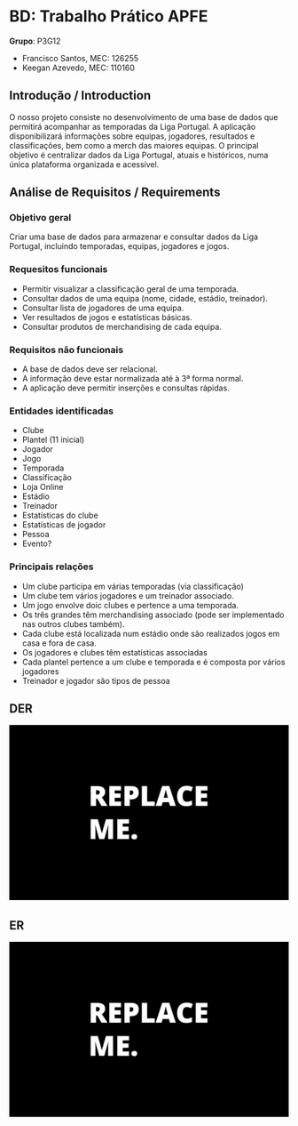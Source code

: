 # BD: Trabalho Prático APFE

**Grupo**: P3G12
- Francisco Santos, MEC: 126255
- Keegan Azevedo, MEC: 110160

## Introdução / Introduction
O nosso projeto consiste no desenvolvimento de uma base de dados que permitirá acompanhar as temporadas da Liga Portugal. A aplicação disponibilizará informações sobre equipas, jogadores, resultados e classificações, bem como a merch das maiores equipas. 
O principal objetivo é centralizar dados da Liga Portugal, atuais e históricos, numa única plataforma organizada e acessível.

## ​Análise de Requisitos / Requirements

### Objetivo geral

Criar uma base de dados para armazenar e consultar dados da Liga Portugal, incluindo temporadas, equipas, jogadores e jogos.

### Requesitos funcionais
- Permitir visualizar a classificação geral de uma temporada.
- Consultar dados de uma equipa (nome, cidade, estádio, treinador).
- Consultar lista de jogadores de uma equipa.
- Ver resultados de jogos e estatísticas básicas.
- Consultar produtos de merchandising de cada equipa.

### Requisitos não funcionais
- A base de dados deve ser relacional.
- A informação deve estar normalizada até à 3ª forma normal.
- A aplicação deve permitir inserções e consultas rápidas.

### Entidades identificadas
- Clube
- Plantel (11 inicial)
- Jogador
- Jogo
- Temporada
- Classificação
- Loja Online
- Estádio
- Treinador
- Estatísticas do clube
- Estatísticas de jogador
- Pessoa
- Evento?


### Principais relações
- Um clube participa em várias temporadas (via classificação)
- Um clube tem vários jogadores e um treinador associado.
- Um jogo envolve doic clubes e pertence a uma temporada.
- Os três grandes têm merchandising associado (pode ser implementado nas outros clubes também).
- Cada clube está localizada num estádio onde são realizados jogos em casa e fora de casa.
- Os jogadores e clubes têm estatísticas associadas
- Cada plantel pertence a um clube e temporada e é composta por vários jogadores
- Treinador e jogador são tipos de pessoa




## DER


![DER Diagram!](der.jpg "AnImage")

## ER

![ER Diagram!](er.jpg "AnImage")